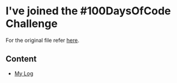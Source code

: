 # I've joined the #100DaysOfCode Challenge

For the original file refer [here](https://github.com/kallaway/100-days-of-code/blob/master/README.md).

## Content
 * [My Log](log.md)
